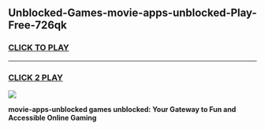 
## Unblocked-Games-movie-apps-unblocked-Play-Free-726qk
<h3>
<a href="https://premium76.site?title=movie-apps-unblocked&ref=18A1">CLICK TO PLAY</a></h3>
<hr>

<h3>
<a href="https://premium76.site?title=movie-apps-unblocked&ref=18A1">CLICK 2 PLAY</a>
  
</h3>

<a href="https://premium76.site?title=movie-apps-unblocked&ref=18A1"><img src="https://clearcache.store/games.png"></a>


**movie-apps-unblocked games unblocked: Your Gateway to Fun and Accessible Online Gaming**
